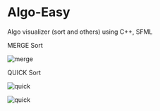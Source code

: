 # Algo-Easy
Algo visualizer (sort and others) using C++, SFML

MERGE Sort

![merge](https://user-images.githubusercontent.com/83116065/128233405-f9ab1f0a-142e-4752-8d55-e128b5c3d97d.gif)

QUICK Sort

![quick](https://user-images.githubusercontent.com/83116065/128291950-cd6b2f4e-b9c1-4619-8eeb-f1b12dcab5de.gif)









![quick](https://user-images.githubusercontent.com/83116065/128233970-7a3b6f94-ef93-4ecf-8949-724f373320f9.gif)
